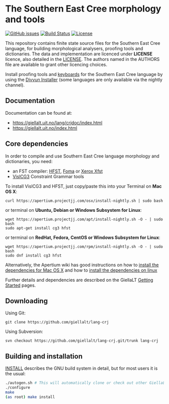 The Southern East Cree morphology and tools
==========================================

[![GitHub issues](https://img.shields.io/github/issues-raw/giellalt/lang-crj)](https://github.com/giellalt/lang-crj/issues)
[![Build Status](https://github.com/giellalt/lang-crj/workflows/Speller%20CI+CD/badge.svg)](https://github.com/giellalt/lang-crj/actions)
[![License](https://img.shields.io/github/license/giellalt/lang-crj)](https://github.com/giellalt/lang-crj/blob/main/LICENSE)

This repository contains finite state source files for the Southern East Cree language,
for building morphological analysers, proofing tools
and dictionaries. The data and implementation are licenced under __LICENSE__
licence, also detailed in the
[LICENSE](https://github.com/giellalt/lang-crj/blob/main/LICENSE). The
authors named in the AUTHORS file are available to grant other licencing
choices.

Install proofing tools and [keyboards](https://github.com/giellalt/keyboard-crj)
for the Southern East Cree language by using the [Divvun Installer](http://divvun.no)
(some languages are only available via the nightly channel).

Documentation
-------------

Documentation can be found at:

-   <https://giellalt.uit.no/lang/crjdoc/index.html>
-   <https://giellalt.uit.no/index.html>

Core dependencies
-----------------

In order to compile and use Southern East Cree language morphology and
dictionaries, you need:

- an FST compiler: [HFST](https://github.com/hfst/hfst), [Foma](https://github.com/mhulden/foma) or [Xerox Xfst](https://web.stanford.edu/~laurik/fsmbook/home.html)
- [VislCG3](https://visl.sdu.dk/svn/visl/tools/vislcg3/trunk) Constraint Grammar tools

To install VislCG3 and HFST, just copy/paste this into your Terminal on **Mac OS X**:

```
curl https://apertium.projectjj.com/osx/install-nightly.sh | sudo bash
```

or terminal on **Ubuntu, Debian or Windows Subsystem for Linux**:

```
wget https://apertium.projectjj.com/apt/install-nightly.sh -O - | sudo bash
sudo apt-get install cg3 hfst
```

or terminal on **RedHat, Fedora, CentOS or Windows Subsystem for Linux**:

```
wget https://apertium.projectjj.com/rpm/install-nightly.sh -O - | sudo bash
sudo dnf install cg3 hfst
```

Alternatively, the Apertium wiki has good instructions on how to [install the dependencies for Mac
OS X](https://wiki.apertium.org/wiki/Apertium_on_Mac_OS_X) and how to [install
the dependencies on
linux](https://wiki.apertium.org/wiki/Installation_of_grammar_libraries)

Further details and dependencies are described on the GiellaLT [Getting Started](https://giellalt.uit.no/infra/GettingStarted.html) pages.

Downloading
-----------

Using Git:
```
git clone https://github.com/giellalt/lang-crj
```

Using Subversion:
```
svn checkout https://github.com/giellalt/lang-crj.git/trunk lang-crj
```

Building and installation
-------------------------

[INSTALL](https://github.com/giellalt/lang-crj/blob/main/INSTALL)
describes the GNU build system in detail, but for most users it is the usual:

```sh
./autogen.sh # This will automatically clone or check out other GiellaLT dependencies
./configure
make
(as root) make install
```
